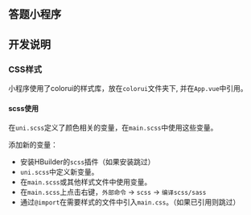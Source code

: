 ## 答题小程序

## 开发说明

### CSS样式

小程序使用了colorui的样式库，放在`colorui`文件夹下, 并在`App.vue`中引用。

#### scss使用

在`uni.scss`定义了颜色相关的变量，在`main.scss`中使用这些变量。

添加新的变量：

- 安装HBuilder的`scss`插件（如果安装跳过）
- `uni.scss`中定义新变量。
- 在`main.scss`或其他样式文件中使用变量。
- 在`main.scss`上点击右键，`外部命令` -> `scss` -> `编译scss/sass`
- 通过`@import`在需要样式的文件中引入`main.css`。（如果已引用则跳过）
